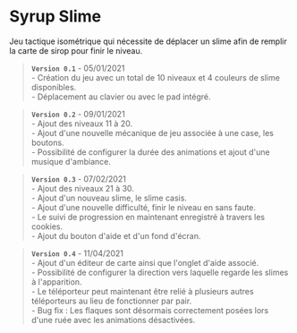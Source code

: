 # Syrup Slime

Jeu tactique isométrique qui nécessite de déplacer un slime afin de remplir la carte de sirop pour finir le niveau.<br />

> **`Version 0.1`** - 05/01/2021<br />
\- Création du jeu avec un total de 10 niveaux et 4 couleurs de slime disponibles.<br />
\- Déplacement au clavier ou avec le pad intégré.<br />

> **`Version 0.2`** - 09/01/2021<br />
\- Ajout des niveaux 11 à 20.<br />
\- Ajout d'une nouvelle mécanique de jeu associée à une case, les boutons.<br />
\- Possibilité de configurer la durée des animations et ajout d'une musique d'ambiance.<br />

> **`Version 0.3`** - 07/02/2021<br />
\- Ajout des niveaux 21 à 30.<br />
\- Ajout d'un nouveau slime, le slime casis.<br />
\- Ajout d'une nouvelle difficulté, finir le niveau en sans faute.<br />
\- Le suivi de progression en maintenant enregistré à travers les cookies.<br />
\- Ajout du bouton d'aide et d'un fond d'écran.<br />

> **`Version 0.4`** - 11/04/2021<br />
\- Ajout d'un éditeur de carte ainsi que l'onglet d'aide associé.<br />
\- Possibilité de configurer la direction vers laquelle regarde les slimes à l'apparition.<br />
\- Le téléporteur peut maintenant être relié à plusieurs autres téléporteurs au lieu de fonctionner par pair.<br />
\- Bug fix : Les flaques sont désormais correctement posées lors d'une ruée avec les animations désactivées.<br />
